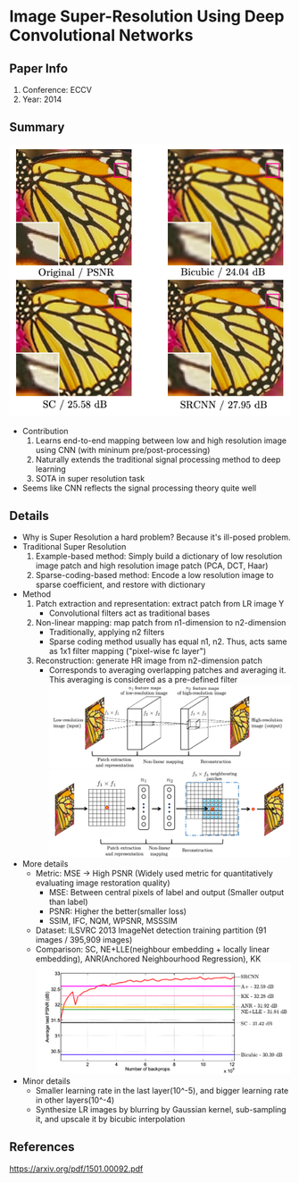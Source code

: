 # Image Super-Resolution Using Deep Convolutional Networks

## Paper Info
1. Conference: ECCV
2. Year: 2014

## Summary
   ![SR_basic](./SourceImages/SR_basic.png)
- Contribution
    1. Learns end-to-end mapping between low and high resolution image using CNN (with mininum pre/post-processing)
    2. Naturally extends the traditional signal processing method to deep learning
    3. SOTA in super resolution task
- Seems like CNN reflects the signal processing theory quite well

## Details
- Why is Super Resolution a hard problem? Because it's ill-posed problem.
 - Traditional Super Resolution
     1. Example-based method: Simply build a dictionary of low resolution image patch and high resolution image patch (PCA, DCT, Haar)
     2. Sparse-coding-based method: Encode a low resolution image to sparse coefficient, and restore with dictionary
 - Method
     1. Patch extraction and representation: extract patch from LR image Y
        - Convolutional filters act as traditional bases
     2. Non-linear mapping: map patch from n1-dimension to n2-dimension
        - Traditionally, applying n2 filters
        - Sparse coding method usually has equal n1, n2. Thus, acts same as 1x1 filter mapping ("pixel-wise fc layer")
     3. Reconstruction: generate HR image from n2-dimension patch
        - Corresponds to averaging overlapping patches and averaging it. This averaging is considered as a pre-defined filter
    ![SR_model](./SourceImages/SR_model.png)
    ![SR_SC_comparision](./SourceImages/SR_sparse_coding_method.png)
 - More details
     - Metric: MSE -> High PSNR (Widely used metric for quantitatively evaluating image restoration quality)
        - MSE: Between central pixels of label and output (Smaller output than label)
        - PSNR: Higher the better(smaller loss)
        - SSIM, IFC, NQM, WPSNR, MSSSIM
     - Dataset: ILSVRC 2013 ImageNet detection training partition (91 images / 395,909 images)
     - Comparison: SC, NE+LLE(neighbour embedding + locally linear embedding), ANR(Anchored Neighbourhood Regression), KK
     ![SR_convergence_curve](./SourceImages/SR_convergence_curve.png)
 - Minor details
    - Smaller learning rate in the last layer(10^-5), and bigger learning rate in other layers(10^-4)
    - Synthesize LR images by blurring by Gaussian kernel, sub-sampling it, and upscale it by bicubic interpolation

## References
<https://arxiv.org/pdf/1501.00092.pdf>
